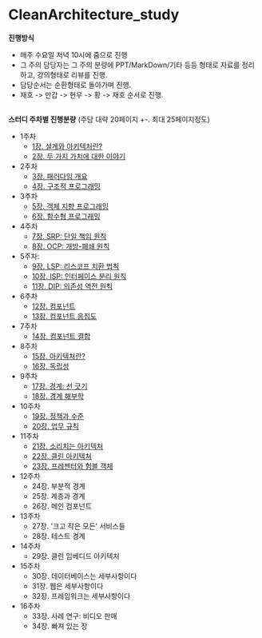 # CleanArchitecture_study

**진행방식**  
  
* 매주 수요일 저녁 10시에 줌으로 진행
* 그 주의 담당자는 그 주의 분량에 PPT/MarkDown/기타 등등 형태로 자료를 정리하고, 강의형태로 리뷰를 진행.
* 담당순서는 순환형태로 돌아가며 진행.
* 재호 -> 만갑 -> 현우 -> 황 -> 재호 순서로 진행.
  
##  
**스터디 주차별 진행분량** (주당 대략 20페이지 +-. 최대 25페이지정도)  
  
- 1주차
  - [1장. 설계와 아키텍처란?](https://github.com/hwangnk1004/CleanArchitecture_study/issues/1)
  - [2장. 두 가지 가치에 대한 이야기](https://github.com/hwangnk1004/CleanArchitecture_study/issues/2)
- 2주차
  - [3장. 패러다임 개요](https://github.com/hwangnk1004/CleanArchitecture_study/issues/3)
  - [4장. 구조적 프로그래밍](https://github.com/hwangnk1004/CleanArchitecture_study/issues/4)
- 3주차
  - [5장. 객체 지향 프로그래밍](https://github.com/hwangnk1004/CleanArchitecture_study/issues/new)
  - [6장. 함수형 프로그래밍](https://github.com/hwangnk1004/CleanArchitecture_study/issues/new)
- 4주차
  - [7장. SRP: 단일 책임 원칙](https://github.com/hwangnk1004/CleanArchitecture_study/issues/7)
  - [8장. OCP: 개방-폐쇄 원칙](https://github.com/hwangnk1004/CleanArchitecture_study/issues/8)
- 5주차:
  - [9장. LSP: 리스코프 치환 법칙](https://github.com/hwangnk1004/CleanArchitecture_study/issues/9)
  - [10장. ISP: 인터페이스 분리 원칙](https://github.com/hwangnk1004/CleanArchitecture_study/issues/10)
  - [11장. DIP: 의존성 역전 원칙](https://github.com/hwangnk1004/CleanArchitecture_study/issues/11)
- 6주차
  - [12장. 컴포넌트](https://github.com/hwangnk1004/CleanArchitecture_study/issues/12)
  - [13장. 컴포넌트 응집도](https://github.com/hwangnk1004/CleanArchitecture_study/issues/13)
- 7주차
  - [14장. 컴포넌트 결합](https://github.com/hwangnk1004/CleanArchitecture_study/issues/14)
- 8주차
  - [15장. 아키텍처란?](https://github.com/hwangnk1004/CleanArchitecture_study/issues/15)
  - [16장. 독립성](https://github.com/hwangnk1004/CleanArchitecture_study/issues/16)
- 9주차
  - [17장. 경계: 선 긋기](https://github.com/hwangnk1004/CleanArchitecture_study/issues/17)
  - [18장. 경계 해부학](https://github.com/hwangnk1004/CleanArchitecture_study/issues/18)
- 10주차
  - [19장. 정책과 수준](https://github.com/hwangnk1004/CleanArchitecture_study/issues/19)
  - [20장. 업무 규칙](https://github.com/hwangnk1004/CleanArchitecture_study/issues/20)
- 11주차
  - [21장. 소리치는 아키텍처](https://github.com/hwangnk1004/CleanArchitecture_study/issues/21)
  - [22장. 클린 아키텍처](https://github.com/hwangnk1004/CleanArchitecture_study/issues/22)
  - [23장. 프레젠터와 험블 객체](https://github.com/hwangnk1004/CleanArchitecture_study/issues/23)
- 12주차
  - 24장. 부분적 경계
  - 25장. 계층과 경계
  - 26장. 메인 컴포넌트
- 13주차
  - 27장. '크고 작은 모든' 서비스들
  - 28장. 테스트 경계
- 14주차
  - 29장. 클린 임베디드 아키텍처
- 15주차
  - 30장. 데이터베이스는 세부사항이다
  - 31장. 웹은 세부사항이다
  - 32장. 프레임워크는 세부사항이다
- 16주차
  - 33장. 사례 연구: 비디오 판매
  - 34장. 빠져 있는 장
